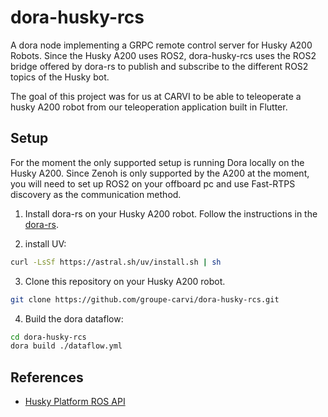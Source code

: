 # dora-husky-rcs

A dora node implementing a GRPC remote control server for Husky A200 Robots. Since the Husky A200 uses ROS2, dora-husky-rcs uses the ROS2 bridge offered by dora-rs to publish and subscribe to the different ROS2 topics of the Husky bot.

The goal of this project was for us at CARVI to be able to teleoperate a husky A200 robot from our teleoperation application built in Flutter.

## Setup

For the moment the only supported setup is running Dora locally on the Husky A200. Since Zenoh is only supported by the A200 at the moment, you will need to set up ROS2 on your offboard pc and use Fast-RTPS discovery as the communication method.

1. Install dora-rs on your Husky A200 robot. Follow the instructions in the [dora-rs](https://dora-rs.ai/).

2. install UV:

```bash
curl -LsSf https://astral.sh/uv/install.sh | sh
```

3. Clone this repository on your Husky A200 robot.

```bash
git clone https://github.com/groupe-carvi/dora-husky-rcs.git
```

4. Build the dora dataflow:

```bash
cd dora-husky-rcs
dora build ./dataflow.yml
```

## References
- [Husky Platform ROS API](https://docs.clearpathrobotics.com/docs/ros/api/platform_api)
